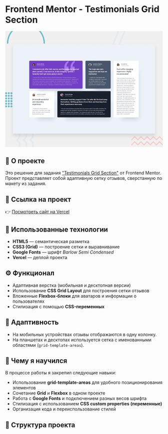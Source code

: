 # Frontend Mentor - Testimonials Grid Section

![Design preview for the Testimonials grid section coding challenge](./preview.jpg)

## 📌 О проекте

Это решение для задания ["Testimonials Grid Section"](https://www.frontendmentor.io/challenges/testimonials-grid-section-Nnw6J7Un7) от Frontend Mentor.
Проект представляет собой адаптивную сетку отзывов, сверстанную по макету из задания.

## 🔗 Ссылка на проект

👉 [Посмотреть сайт на Vercel](https://step-five-testimonials-grid-section.vercel.app/)

## 🚀 Использованные технологии

- **HTML5** — семантическая разметка
- **CSS3 (Grid)** — построение сетки и выравнивание
- **Google Fonts** — шрифт _Barlow Semi Condensed_
- **Vercel** — деплой проекта

## ⚙️ Функционал

- Адаптивная верстка (мобильная и десктопная версии)
- Использование **CSS Grid Layout** для построения сетки отзывов
- Вложенные **Flexbox-блоки** для аватаров и информации о пользователях
- Стилизация с помощью **CSS-переменных**

## 📱 Адаптивность

- На мобильных устройствах отзывы отображаются в одну колонку.
- На планшетах и десктопах используется сетка с именованными областями (`grid-template-areas`).

## 📝 Чему я научился

В процессе работы я закрепил следующие навыки:

- Использование **grid-template-areas** для удобного позиционирования элементов
- Сочетание **Grid** и **Flexbox** в одном проекте
- Работа с **Google Fonts** и подключением разных весов шрифта
- Стилизация с использованием **CSS custom properties (переменные)**
- Организация кода и переиспользование стилей

## 📂 Структура проекта
